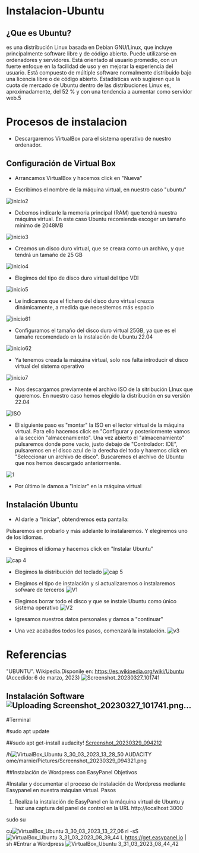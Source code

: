 # Instalacion-Ubuntu
## ¿Que es Ubuntu?
  es una distribución Linux basada en Debian GNU/Linux, que incluye principalmente software libre y de código abierto. Puede utilizarse en ordenadores y servidores. Está orientado al usuario promedio, con un fuerte enfoque en la facilidad de uso y en mejorar la experiencia del usuario. Está compuesto de múltiple software normalmente distribuido bajo una licencia libre o de código abierto. Estadísticas web sugieren que la cuota de mercado de Ubuntu dentro de las distribuciones Linux es, aproximadamente, del 52 % y con una tendencia a aumentar como servidor web.5
  # Procesos de instalacion
 
  - Descargaremos VirtualBox para el sistema operativo de nuestro ordenador.
  ## Configuración de Virtual Box
 
  - Arrancamos VirtualBox y hacemos click en "Nueva"
 
  - Escribimos el nombre de la máquina virtual, en nuestro caso "ubuntu"
 
  ![inicio2](./inicio2.png)
 
  - Debemos indicarle la memoria principal (RAM) que tendrá nuestra máquina virtual. En este caso Ubuntu recomienda escoger un tamaño mínimo de 2048MB
 
  ![inicio3](./inicio3.png)
   
  - Creamos un disco duro virtual, que se creara como un archivo, y que tendrá un tamaño de 25 GB
   
   ![inicio4](./inicio4.png)
   
  - Elegimos del tipo de disco duro virtual del tipo VDI
   
   ![inicio5](./inicio5.png)
   
  - Le indicamos que el fichero del disco duro virtual crezca dinámicamente, a medida que necesitemos más espacio
   
   ![inicio61](./inicio61.png)
 
  - Configuramos el tamaño del disco duro virtual 25GB, ya que es el tamaño recomendado en la instalación de Ubuntu 22.04
   
   ![inicio62](./inicio62.png)
   
  - Ya tenemos creada la máquina virtual, solo nos falta introducir el disco virtual del sistema operativo
 
  ![inicio7](./inicio7.png)
 
  - Nos descargamos previamente el archivo ISO de la sitribución LInux que queremos. En nuestro caso hemos elegido la distribución en su versión 22.04
 
  ![ISO](./ISO.png)
 
  - El siguiente paso es "montar" la ISO en el lector virtual de la máquina virtual. Para ello hacemos click en "Configurar y posteriormente vamos a la sección "almacenamiento". Una vez abierto el "almacenamiento" pulsaremos donde pone vacío, justo debajo de "Controlador: IDE", pulsaremos en el disco azul de la derecha del todo y haremos click en "Seleccionar un archivo de disco". Buscaremos el archivo de Ubuntu que nos hemos descargado anteriormente.
 
  ![1](./1.png)

  - Por último le damos a "Iniciar" en la máquina virtual
 
 
  ## Instalación Ubuntu
  - Al darle a "Iniciar", obtendremos esta pantalla:
 
  Pulsaremos en probarlo y más adelante lo instalaremos. Y elegiremos uno de los idiomas.
 
  - Elegimos el idioma y hacemos click en "Instalar Ubuntu"
 
  ![cap 4](./cap_4.png)
 
 
  - Elegimos la distribución del teclado
   ![cap 5](./cap5.png)
   
  - Elegimos el tipo de instalación y si actualizaremos o instalaremos sofware de terceros
   ![V1](./V1.png)
   
  - Elegimos borrar todo el disco y que se instale Ubuntu como único sistema operativo
   ![V2](./V2.png)
   
   - Igresamos nuestros datos personales y damos a "continuar"
   
   
   - Una vez acabados todos los pasos, comenzará la instalación.
     ![v3](./v3.png)
   
# Referencias
  "UBUNTU". Wikipedia.Disponile en: https://es.wikipedia.org/wiki/Ubuntu (Accedido: 6 de marzo, 2023)
  ![Screenshot_20230327_101741](https://user-images.githubusercontent.com/122264831/227883220-d1cecf92-0d83-4731-a0bf-2d3f90885c0e.png)

  ## Instalación Software![Uploading Screenshot_20230327_101741.png…]()

  
  #Terminal
  
 #sudo apt update
 
 ##sudo apt get-install audacity!
 [Screenshot_20230329_094212](https://user-images.githubusercontent.com/122264831/228462152-d667a64d-03ac-4a4e-965f-54cb53b008eb.png)
 
 /h![VirtualBox_Ubuntu 3_30_03_2023_13_28_50 AUDACITY](https://user-images.githubusercontent.com/122264831/228822458-6f585b13-daa3-4db2-b806-6247cb08604c.png)
ome/marnie/Pictures/Screenshot_20230329_094321.png

##Instalación de Wordpress con EasyPanel
Objetivos

#Instalar y documentar el proceso de instalación de Wordpress mediante Easypanel en nuestra máquian virtual.
Pasos

1. Realiza la instalación de EasyPanel en la máquina virtual de Ubuntu y haz una captura del panel de control en la URL http://localhost:3000

sudo su

cu![VirtualBox_Ubuntu 3_30_03_2023_13_27_06](https://user-images.githubusercontent.com/122264831/228822793-6f626964-a7ab-439e-8a12-2a5e892cf5c1.png)
rl -sS![VirtualBox_Ubuntu 3_31_03_2023_08_39_44](https://user-images.githubusercontent.com/122264831/229042929-d58d6b60-661b-44f3-9d1a-7daeb119e445.png)
L https://get.easypanel.io | sh
#Entrar a Wordpress
![VirtualBox_Ubuntu 3_31_03_2023_08_44_42](https://user-images.githubusercontent.com/122264831/229043845-5d05cb73-cb56-4823-97a3-e5d28f199c1a.png)


 
 
 
